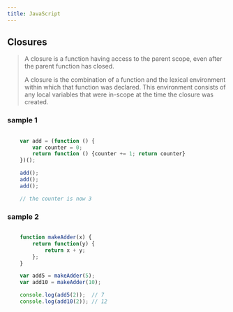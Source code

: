 ```yaml
---
title: JavaScript
---
```


## Closures

> A closure is a function having access to the parent scope, even after the parent function has closed.
>
> A closure is the combination of a function and the lexical environment within which that function was declared. This environment consists of any local variables that were in-scope at the time the closure was created.

### sample 1
```js

	var add = (function () {
		var counter = 0;
		return function () {counter += 1; return counter}
	})();

	add();
	add();
	add();

	// the counter is now 3
```
		
### sample 2
```js

	function makeAdder(x) {
		return function(y) {
			return x + y;
		};
	}

	var add5 = makeAdder(5);
	var add10 = makeAdder(10);

	console.log(add5(2));  // 7
	console.log(add10(2)); // 12
```
